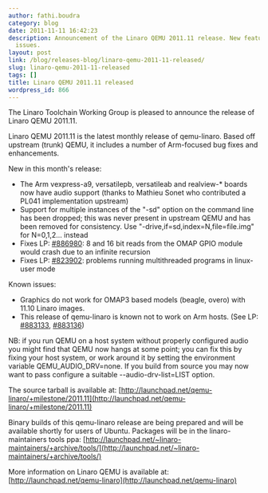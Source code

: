 ```yaml
---
author: fathi.boudra
category: blog
date: 2011-11-11 16:42:23
description: Announcement of the Linaro QEMU 2011.11 release. New features and known
  issues.
layout: post
link: /blog/releases-blog/linaro-qemu-2011-11-released/
slug: linaro-qemu-2011-11-released
tags: []
title: Linaro QEMU 2011.11 released
wordpress_id: 866
---
```


The Linaro Toolchain Working Group is pleased to announce the
release of Linaro QEMU 2011.11.

Linaro QEMU 2011.11 is the latest monthly release of
qemu-linaro. Based off upstream (trunk) QEMU, it includes a
number of Arm-focused bug fixes and enhancements.

New in this month's release:

- The Arm vexpress-a9, versatilepb, versatileab and realview-\*
  boards now have audio support (thanks to Mathieu Sonet who
  contributed a PL041 implementation upstream)
- Support for multiple instances of the "-sd" option on the
  command line has been dropped; this was never present in
  upstream QEMU and has been removed for consistency. Use
  "-drive,if=sd,index=N,file=file.img" for N=0,1,2... instead
- Fixes LP: [#886980](http://launchpad.net/bugs/886980): 8 and 16 bit reads from the OMAP GPIO module
  would crash due to an infinite recursion
- Fixes LP: [#823902](http://launchpad.net/bugs/823902): problems running multithreaded programs in
  linux-user mode

Known issues:

- Graphics do not work for OMAP3 based models (beagle, overo)
  with 11.10 Linaro images.
- This release of qemu-linaro is known not to work on Arm hosts.
  (See LP: [#883133](http://launchpad.net/bugs/883133), [#883136](http://launchpad.net/bugs/883136))

NB: if you run QEMU on a host system without properly configured
audio you might find that QEMU now hangs at some point; you can
fix this by fixing your host system, or work around it by setting
the environment variable QEMU_AUDIO_DRV=none.
If you build from source you may now want to pass configure
a suitable --audio-drv-list=LIST option.

The source tarball is available at:
[http://launchpad.net/qemu-linaro/+milestone/2011.11](http://launchpad.net/qemu-linaro/+milestone/2011.11)

Binary builds of this qemu-linaro release are being prepared and
will be available shortly for users of Ubuntu. Packages will be in
the linaro-maintainers tools ppa:
[http://launchpad.net/~linaro-maintainers/+archive/tools/](http://launchpad.net/~linaro-maintainers/+archive/tools/)

More information on Linaro QEMU is available at:
[http://launchpad.net/qemu-linaro](http://launchpad.net/qemu-linaro)